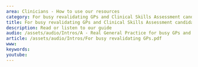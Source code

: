 ```yaml
---
area: Clinicians - How to use our resources
category: For busy revalidating GPs and Clinical Skills Assessment candidates
title: For busy revalidating GPs and Clinical Skills Assessment candidates
description: Read or listen to our guide
audio: /assets/audio/Intros/A - Real General Practice for busy GPs and CSA candidates v2 - MQ.mp3
article: /assets/audio/Intros/For busy revalidating GPs.pdf
www: 
keywords: 
youtube: 
--- 
```

